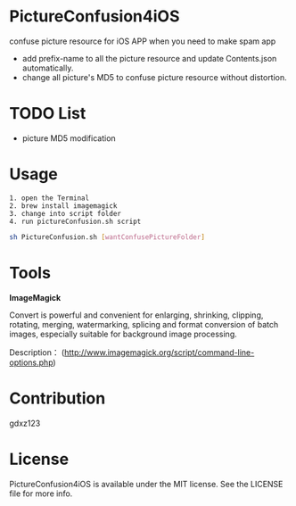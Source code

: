 # PictureConfusion4iOS
  confuse picture resource for iOS APP when you need to make spam app
  - add prefix-name to all the picture resource and update Contents.json automatically.
  - change all picture's MD5 to confuse picture resource without distortion.

# TODO List
  - picture MD5 modification

# Usage
    1. open the Terminal
    2. brew install imagemagick
    3. change into script folder
    4. run pictureConfusion.sh script
  ```Bash Shell
  sh PictureConfusion.sh [wantConfusePictureFolder]
  ```
# Tools
**ImageMagick**

Convert is powerful and convenient for enlarging, shrinking, clipping, rotating, merging, watermarking, splicing and format conversion of batch images, especially suitable for background image processing.

Description： (<http://www.imagemagick.org/script/command-line-options.php>)

# Contribution
  gdxz123

# License
  PictureConfusion4iOS is available under the MIT license. See the LICENSE file for more info.

